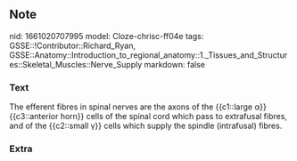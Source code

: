## Note
nid: 1661020707995
model: Cloze-chrisc-ff04e
tags: GSSE::!Contributor::Richard_Ryan, GSSE::Anatomy::Introduction_to_regional_anatomy::1._Tissues_and_Structures::Skeletal_Muscles::Nerve_Supply
markdown: false

### Text
<div class="toggle">
  The efferent fibres in spinal nerves are the axons of the
  {{c1::large α}} {{c3::anterior horn}} cells of the spinal cord
  which pass to extrafusal fibres, and of the {{c2::small γ}} cells
  which supply the spindle (intrafusal) fibres.
</div>

### Extra

